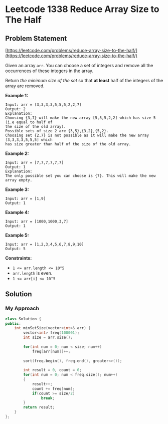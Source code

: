 # Leetcode 1338 Reduce Array Size to The Half

## Problem Statement

[https://leetcode.com/problems/reduce-array-size-to-the-half/](https://leetcode.com/problems/reduce-array-size-to-the-half/)

Given an array `arr`.  You can choose a set of integers and remove all the occurrences of these integers in the array.

Return _the minimum size of the set_ so that **at least** half of the integers of the array are removed.

**Example 1:**

```text
Input: arr = [3,3,3,3,5,5,5,2,2,7]
Output: 2
Explanation: 
Choosing {3,7} will make the new array [5,5,5,2,2] which has size 5 (i.e equal to half of 
the size of the old array).
Possible sets of size 2 are {3,5},{3,2},{5,2}.
Choosing set {2,7} is not possible as it will make the new array [3,3,3,3,5,5,5] which 
has size greater than half of the size of the old array.
```

**Example 2:**

```text
Input: arr = [7,7,7,7,7,7]
Output: 1
Explanation: 
The only possible set you can choose is {7}. This will make the new array empty.
```

**Example 3:**

```text
Input: arr = [1,9]
Output: 1
```

**Example 4:**

```text
Input: arr = [1000,1000,3,7]
Output: 1
```

**Example 5:**

```text
Input: arr = [1,2,3,4,5,6,7,8,9,10]
Output: 5
```

**Constraints:**

* `1 <= arr.length <= 10^5`
* `arr.length` is even.
* `1 <= arr[i] <= 10^5`

## Solution

### My Approach

```cpp
class Solution {
public:
    int minSetSize(vector<int>& arr) {
        vector<int> freq(100001);
        int size = arr.size();
        
        for(int num = 0; num < size; num++)
            freq[arr[num]]++;
        
        sort(freq.begin(), freq.end(), greater<>());
        
        int result = 0, count = 0;
        for(int num = 0; num < freq.size(); num++)
        {
            result++;
            count += freq[num];
            if(count >= size/2)
                break;
        }
        return result;
    }
};
```

